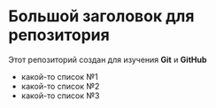 # Большой заголовок для репозитория
Этот репозиторий создан для изучения **Git** и **GitHub**
 - какой-то список №1
 - какой-то список №2
 - какой-то список №3